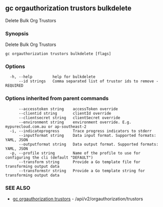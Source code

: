 ## gc orgauthorization trustors bulkdelete

Delete Bulk Org Trustors

### Synopsis

Delete Bulk Org Trustors

```
gc orgauthorization trustors bulkdelete [flags]
```

### Options

```
  -h, --help         help for bulkdelete
      --id strings   Comma separated list of trustor ids to remove - REQUIRED
```

### Options inherited from parent commands

```
      --accesstoken string    accessToken override
      --clientid string       clientId override
      --clientsecret string   clientSecret override
      --environment string    environment override. E.g. mypurecloud.com.au or ap-southeast-2
  -i, --indicateprogress      Trace progress indicators to stderr
      --inputformat string    Data input format. Supported formats: YAML, JSON
      --outputformat string   Data output format. Supported formats: YAML, JSON
  -p, --profile string        Name of the profile to use for configuring the cli (default "DEFAULT")
      --transform string      Provide a Go template file for transforming output data
      --transformstr string   Provide a Go template string for transforming output data
```

### SEE ALSO

* [gc orgauthorization trustors](gc_orgauthorization_trustors.html)	 - /api/v2/orgauthorization/trustors



